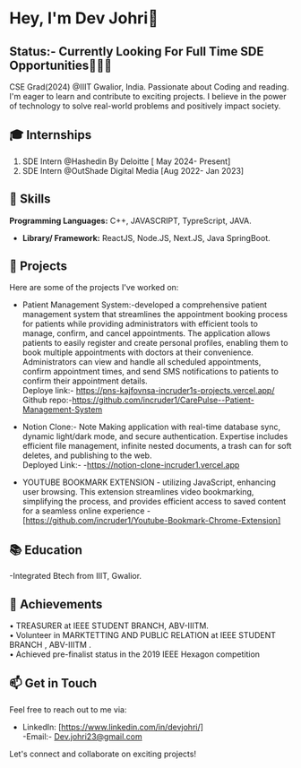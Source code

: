 # Hey, I'm Dev Johri👋 
## Status:- Currently Looking For Full Time SDE Opportunities👨🏻‍🏫


CSE Grad(2024) @IIIT Gwalior, India. Passionate about Coding and reading. I'm eager to learn and contribute to exciting projects. I believe in the power of technology to solve real-world problems and positively impact society.

## 🎓 Internships
1. SDE Intern @Hashedin By Deloitte [ May 2024- Present]
2. SDE Intern @OutShade Digital Media [Aug 2022- Jan 2023]

## 🔧 Skills

**Programming Languages:** C++, JAVASCRIPT, TypreScript, JAVA.
- **Library/ Framework:** ReactJS, Node.JS, Next.JS, Java SpringBoot.   


## 🚀 Projects

Here are some of the projects I've worked on:

- Patient Management System:-developed a comprehensive patient management system that streamlines the appointment booking process for patients while providing administrators with efficient tools to manage, confirm, and cancel appointments. The application allows patients to easily register and create personal profiles, enabling them to book multiple appointments with doctors at their convenience. Administrators can view and handle all scheduled appointments, confirm appointment times, and send SMS notifications to patients to confirm their appointment details. <br>
Deploye link:- https://pns-kajfovnsa-incruder1s-projects.vercel.app/ <br>
Github repo:-https://github.com/incruder1/CarePulse--Patient-Management-System
  

- Notion Clone:- Note Making application with real-time database sync, dynamic light/dark mode, and secure authentication. Expertise includes efficient file management, infinite nested documents, a trash can for soft deletes, and publishing to the web.<br>
  Deployed Link:- -https://notion-clone-incruder1.vercel.app

 

- YOUTUBE BOOKMARK EXTENSION - utilizing JavaScript, enhancing user browsing. This extension
streamlines video bookmarking, simplifying the process, and provides efficient access to saved content for a
seamless online experience
  -[https://github.com/incruder1/Youtube-Bookmark-Chrome-Extension]
  
## 📚 Education

-Integrated Btech from IIIT, Gwalior.


## 🌟 Achievements

• TREASURER at IEEE STUDENT BRANCH, ABV-IIITM. <br>
• Volunteer in MARKTETTING AND PUBLIC RELATION at IEEE STUDENT BRANCH , ABV-IIITM . <br>
• Achieved pre-finalist status in the 2019 IEEE Hexagon competition

## 📫 Get in Touch

Feel free to reach out to me via: 
- LinkedIn: [https://www.linkedin.com/in/devjohri/] <br>
-Email:- Dev.johri23@gmail.com 

Let's connect and collaborate on exciting projects!
